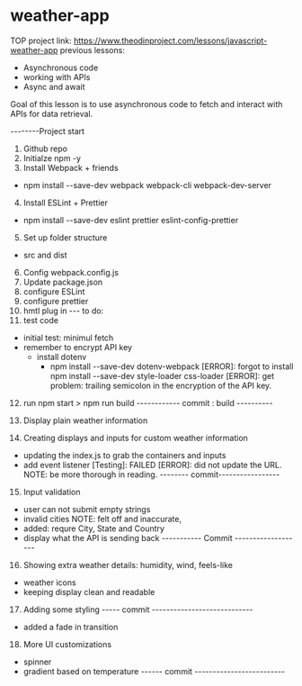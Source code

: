 # weather-app

TOP project link: https://www.theodinproject.com/lessons/javascript-weather-app
previous lessons: 
- Asynchronous code
- working with APIs
- Async and await

Goal of this lesson is to use asynchronous code to fetch and interact with APIs for data retrieval. 

--------Project start

1. Github repo
2. Initialze npm -y 
3. Install Webpack + friends
 - npm install --save-dev webpack webpack-cli webpack-dev-server
4. Install ESLint + Prettier
- npm install --save-dev eslint prettier eslint-config-prettier
5. Set up folder structure
- src and dist
6. Config webpack.config.js
7. Update package.json
8. configure ESLint
9. configure prettier
10. hmtl plug in
--- to do: 
11. test code
- initial test: minimul fetch
- remember to encrypt API key
    - install dotenv
        - npm install --save-dev dotenv-webpack
[ERROR]: forgot to install npm install --save-dev style-loader css-loader
[ERROR]: get problem: trailing semicolon in the encryption of the API key.
12. run npm start > npm run build
------------ commit : build ----------

13. Display plain weather information
14. Creating displays and inputs for custom weather information
- updating the index.js to grab the containers and inputs
- add event listener
[Testing]: FAILED
[ERROR]: did not update the URL.
NOTE: be more thorough in reading. 
-------- commit-----------------

15. Input validation
- user can not submit empty strings
- invalid cities
NOTE: felt off and inaccurate, 
- added: requre City, State and Country
- display what the API is sending back
----------- Commit -------------------
16. Showing extra weather details: humidity, wind, feels-like
- weather icons
- keeping display clean and readable
17. Adding some styling
----- commit ----------------------------
- added a fade in transition
18. More UI customizations
- spinner
- gradient based on temperature
------ commit -------------------------